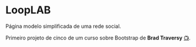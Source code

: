 [link-brad-youtube]: https://www.youtube.com/user/TechGuyWeb

# LoopLAB

Página modelo simplificada de uma rede social.

Primeiro projeto de cinco de um curso sobre Bootstrap de **Brad Traversy** [📺][link-brad-youtube].
